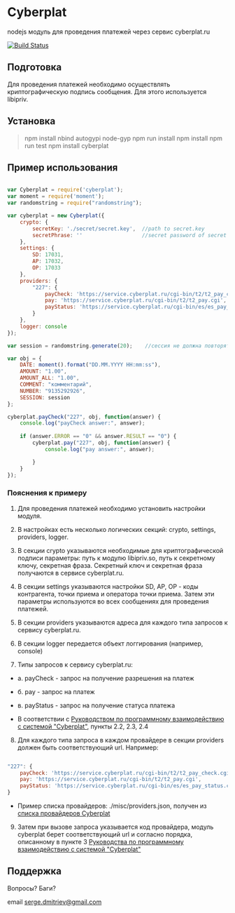 # Cyberplat 

nodejs модуль для проведения платежей через сервис cyberplat.ru

[![Build Status](https://travis-ci.org/antirek/cyberplat.svg?branch=master)](https://travis-ci.org/antirek/cyberplat)

## Подготовка

Для проведения платежей необходимо осуществлять криптографическую подпись сообщения. Для этого используется libipriv. 

## Установка

> npm install  nbind autogypi node-gyp
> npm run install
> npm install
> npm run test
> npm install cyberplat 

## Пример использования

`````javascript

var Cyberplat = require('cyberplat');
var moment = require('moment');
var randomstring = require("randomstring");

var cyberplat = new Cyberplat({
    crypto: {
        secretKey: './secret/secret.key',  //path to secret.key
        secretPhrase: ''                   //secret password of secret key
    },
    settings: {
        SD: 17031,
        AP: 17032,
        OP: 17033
    },
    providers: {
        "227": {
            payCheck: 'https://service.cyberplat.ru/cgi-bin/t2/t2_pay_check.cgi',
            pay: 'https://service.cyberplat.ru/cgi-bin/t2/t2_pay.cgi',
            payStatus: 'https://service.cyberplat.ru/cgi-bin/es/es_pay_status.cgi'
        }
    },
    logger: console                  
});

var session = randomstring.generate(20);    //сессия не должна повторяться

var obj = {
    DATE: moment().format("DD.MM.YYYY HH:mm:ss"),
    AMOUNT: "1.00",
    AMOUNT_ALL: "1.00",
    COMMENT: "комментарий",
    NUMBER: "9135292926",
    SESSION: session
};

cyberplat.payCheck("227", obj, function(answer) {
    console.log("payCheck answer:", answer);
    
    if (answer.ERROR == "0" && answer.RESULT == "0") {
        cyberplat.pay("227", obj, function(answer) {
            console.log("pay answer:", answer);

        }
    }
});

`````

### Пояснения к примеру

1. Для проведения платежей необходимо установить настройки модуля.

2. В настройках есть несколько логических секций: crypto, settings, providers, logger.

3. В секции crypto указываются необходимые для криптографической подписи параметры: путь к модулю libipriv.so, путь к секретному ключу, секретная фраза. Секретный ключ и секретная фраза получаются в сервисе cyberplat.ru.

4. В секции settings указываются настройки SD, AP, OP - коды контрагента, точки приема и оператора точки приема. Затем эти параметры используются во всех сообщениях для проведения платежей.

5. В секции providers указываются адреса для каждого типа запросов к сервису cyberplat.ru.

6. В секции logger передается объект логгирования (например, console)

7. Типы запросов к сервису cyberplat.ru:

- а. payCheck - запрос на получение разрешения на платеж

- б. pay - запрос на платеж

- в. payStatus - запрос на получение статуса платежа


* В соответствии с [Руководством по программному взаимодействию с системой "Cyberplat"](http://www.cyberplat.ru/download/API_CyberPlat.pdf), пункты 2.2, 2.3, 2.4


8. Для каждого типа запроса в каждом провайдере в секции providers должен быть соответствующий url. Например: 

`````javascript

"227": {
    payCheck: 'https://service.cyberplat.ru/cgi-bin/t2/t2_pay_check.cgi',
    pay: 'https://service.cyberplat.ru/cgi-bin/t2/t2_pay.cgi',
    payStatus: 'https://service.cyberplat.ru/cgi-bin/es/es_pay_status.cgi'
}

`````

* Пример списка провайдеров: ./misc/providers.json, получен из [списка провайдеров Cyberplat](https://service.cyberplat.ru/cgi-bin/view_stat.utf/help.cgi)

9. Затем при вызове запроса указывается код провайдера, модуль cyberplat берет соответствующий url и согласно порядка, описанному в пункте 3 [Руководства по программному взаимодействию с системой "Cyberplat"](http://www.cyberplat.ru/download/API_CyberPlat.pdf)


## Поддержка

Вопросы? Баги? 

email serge.dmitriev@gmail.com